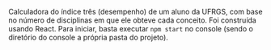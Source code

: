 Calculadora do índice três (desempenho) de um aluno da UFRGS, com base no número de disciplinas em que ele obteve cada conceito. Foi construída usando React. Para iniciar, basta executar `npm start` no console (sendo o diretório do console a própria pasta do projeto).
